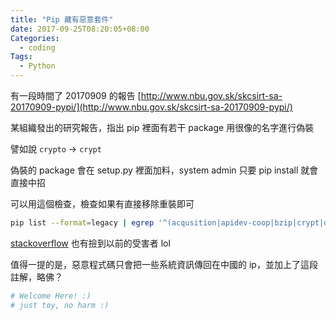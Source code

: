 ```yaml
---
title: "Pip 藏有惡意套件"
date: 2017-09-25T08:20:05+08:00
Categories:
  - coding
Tags:
  - Python
---
```


有一段時間了 20170909 的報告
[http://www.nbu.gov.sk/skcsirt-sa-20170909-pypi/](http://www.nbu.gov.sk/skcsirt-sa-20170909-pypi/)

<!--more-->

某組織發出的研究報告，指出 pip 裡面有若干 package 用很像的名字進行偽裝

譬如說 `crypto` -> `crypt`

偽裝的 package 會在 setup.py 裡面加料，system admin 只要 pip install 就會直接中招

可以用這個檢查，檢查如果有直接移除重裝即可
```bash
pip list --format=legacy | egrep '^(acqusition|apidev-coop|bzip|crypt|django-server|pwd|setup-tools|telnet|urlib3|urllib) '
```

[stackoverflow](https://stackoverflow.com/questions/44351366/python-3-unable-to-install-crypt-module-successfully) 也有撿到以前的受害者 lol


值得一提的是，惡意程式碼只會把一些系統資訊傳回在中國的 ip，並加上了這段註解，略佛？
```python
# Welcome Here! :)
# just toy, no harm :)
```
